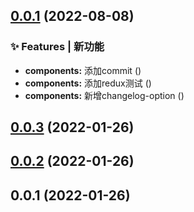 ## [0.0.1](https://github.com/rookiewxy/pnpm-changesets-mrm/compare/v0.0.3...v0.0.1) (2022-08-08)


### ✨ Features | 新功能

* **components:** 添加commit ([](https://github.com/rookiewxy/pnpm-changesets-mrm/commit/df77aaa))
* **components:** 添加redux测试 ([](https://github.com/rookiewxy/pnpm-changesets-mrm/commit/f71757d))
* **components:** 新增changelog-option ([](https://github.com/rookiewxy/pnpm-changesets-mrm/commit/4315c9c))



## [0.0.3](https://github.com/rookiewxy/pnpm-changesets-mrm/compare/v0.0.2...v0.0.3) (2022-01-26)



## [0.0.2](https://github.com/rookiewxy/pnpm-changesets-mrm/compare/v0.0.1...v0.0.2) (2022-01-26)



## 0.0.1 (2022-01-26)



